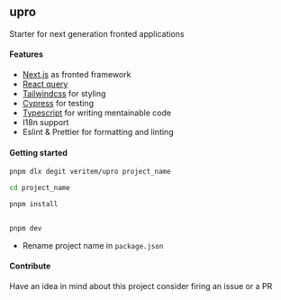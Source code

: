 ## upro

Starter for next generation fronted applications

#### Features

-   [Next.js](https://github.com/vercel/next.js/) as fronted framework
-   [React query](https://github.com/tannerlinsley/react-query)
-   [Tailwindcss](https://github.com/tailwindlabs/tailwindcss) for styling
-   [Cypress](https://www.cypress.io/) for testing
-   [Typescript](https://www.typescriptlang.org/) for writing mentainable code
-   I18n support
-   Eslint & Prettier for formatting and linting

#### Getting started

```bash
pnpm dlx degit veritem/upro project_name

cd project_name
```

```bash
pnpm install


pnpm dev
```

-   Rename project name in `package.json`

#### Contribute

Have an idea in mind about this project consider firing an issue or a PR
